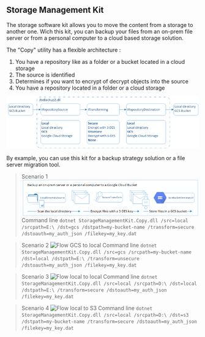 ## Storage Management Kit

The storage software kit allows you to move the content from a storage to another one. Wich this kit, you can backup your files from an on-prem file server or from a personal computer to a cloud based storage solution.

The "Copy" utility has a flexible architecture :

1. You have a repository like as a folder or a bucket located in a cloud storage
1. The source is identified
1. Determines if you want to encrypt of decrypt objects into the source
1. You have a repository located in a folder or a cloud storage

![Flow local to GCS](https://github.com/jimmybourque/StorageManagementKit/blob/master/Doc/Images/OrganicArchitecture.png) 

By example, you can use this kit for a backup strategy solution or a file server migration tool.
 
> Scenario 1
![Flow local to GCS](https://github.com/jimmybourque/StorageManagementKit/blob/master/Doc/Images/FlowLocalToGCS.png) 
Command line
```dotnet StorageManagementKit.Copy.dll /src=local /srcpath=E:\ /dst=gcs /dstpath=my-bucket-name /transform=secure /dstoauth=my_auth_json /filekey=my_key.dat```

> Scenario 2
![Flow GCS to local](https://github.com/jimmybourque/StorageManagementKit/blob/master/Doc/Images/FlowGCSToLocal.png) 
> Command line
> `dotnet StorageManagementKit.Copy.dll /src=gcs /srcpath=my-bucket-name /dst=local /dstpath=E:\ /transform=unsecure /dstoauth=my_auth_json /filekey=my_key.dat`

> Scenario 3
![Flow local to local](https://github.com/jimmybourque/StorageManagementKit/blob/master/Doc/Images/FlowLocalToLocal.png) 
> Command line
> `dotnet StorageManagementKit.Copy.dll /src=local /srcpath=D:\ /dst=local /dstpath=E:\ /transform=secure /dstoauth=my_auth_json /filekey=my_key.dat`

> Scenario 4
![Flow local to S3](https://github.com/jimmybourque/StorageManagementKit/blob/master/Doc/Images/FlowLocalToS3.png) 
> Command line
> `dotnet StorageManagementKit.Copy.dll /src=local /srcpath=D:\ /dst=s3 /dstpath=my-bucket-name /transform=secure /dstoauth=my_auth_json /filekey=my_key.dat`

